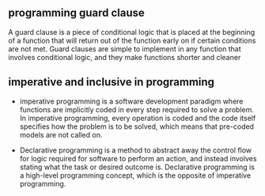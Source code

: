 ## programming guard clause 
A guard clause is a piece of conditional logic that is placed at the beginning of a function that will return out of the function early on if certain conditions are not met. Guard clauses are simple to implement in any function that involves conditional logic, and they make functions shorter and cleaner
<!-- Examples for more clarity -->

## imperative and inclusive in programming
* imperative programming is a software development paradigm where functions are implicitly coded in every step required to solve a problem. In imperative programming, every operation is coded and the code itself specifies how the problem is to be solved, which means that pre-coded models are not called on.

* Declarative programming is a method to abstract away the control flow for logic required for software to perform an action, and instead involves stating what the task or desired outcome is. Declarative programming is a high-level programming concept, which is the opposite of imperative programming.